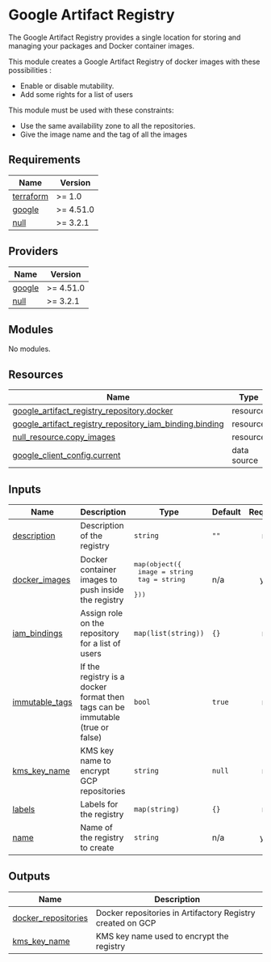 # Google Artifact Registry

The Google Artifact Registry provides a single location for storing and managing your packages and Docker container images.

This module creates a Google Artifact Registry of docker images with these possibilities :

* Enable or disable mutability.
* Add some rights for a list of users

<!-- Enable or disable the force delete -->
<!-- Choose the encryption type -->
<!-- Set a lifecycle policy -->

This module must be used with these constraints:

* Use the same availability zone to all the repositories.
* Give the image name and the tag of all the images

<!-- BEGIN_TF_DOCS -->
## Requirements

| Name | Version |
|------|---------|
| <a name="requirement_terraform"></a> [terraform](#requirement\_terraform) | >= 1.0 |
| <a name="requirement_google"></a> [google](#requirement\_google) | >= 4.51.0 |
| <a name="requirement_null"></a> [null](#requirement\_null) | >= 3.2.1 |

## Providers

| Name | Version |
|------|---------|
| <a name="provider_google"></a> [google](#provider\_google) | >= 4.51.0 |
| <a name="provider_null"></a> [null](#provider\_null) | >= 3.2.1 |

## Modules

No modules.

## Resources

| Name | Type |
|------|------|
| [google_artifact_registry_repository.docker](https://registry.terraform.io/providers/hashicorp/google/latest/docs/resources/artifact_registry_repository) | resource |
| [google_artifact_registry_repository_iam_binding.binding](https://registry.terraform.io/providers/hashicorp/google/latest/docs/resources/artifact_registry_repository_iam_binding) | resource |
| [null_resource.copy_images](https://registry.terraform.io/providers/hashicorp/null/latest/docs/resources/resource) | resource |
| [google_client_config.current](https://registry.terraform.io/providers/hashicorp/google/latest/docs/data-sources/client_config) | data source |

## Inputs

| Name | Description | Type | Default | Required |
|------|-------------|------|---------|:--------:|
| <a name="input_description"></a> [description](#input\_description) | Description of the registry | `string` | `""` | no |
| <a name="input_docker_images"></a> [docker\_images](#input\_docker\_images) | Docker container images to push inside the registry | <pre>map(object({<br>    image = string<br>    tag   = string<br>  }))</pre> | n/a | yes |
| <a name="input_iam_bindings"></a> [iam\_bindings](#input\_iam\_bindings) | Assign role on the repository for a list of users | `map(list(string))` | `{}` | no |
| <a name="input_immutable_tags"></a> [immutable\_tags](#input\_immutable\_tags) | If the registry is a docker format then tags can be immutable (true or false) | `bool` | `true` | no |
| <a name="input_kms_key_name"></a> [kms\_key\_name](#input\_kms\_key\_name) | KMS key name to encrypt GCP repositories | `string` | `null` | no |
| <a name="input_labels"></a> [labels](#input\_labels) | Labels for the registry | `map(string)` | `{}` | no |
| <a name="input_name"></a> [name](#input\_name) | Name of the registry to create | `string` | n/a | yes |

## Outputs

| Name | Description |
|------|-------------|
| <a name="output_docker_repositories"></a> [docker\_repositories](#output\_docker\_repositories) | Docker repositories in Artifactory Registry created on GCP |
| <a name="output_kms_key_name"></a> [kms\_key\_name](#output\_kms\_key\_name) | KMS key name used to encrypt the registry |
<!-- END_TF_DOCS -->